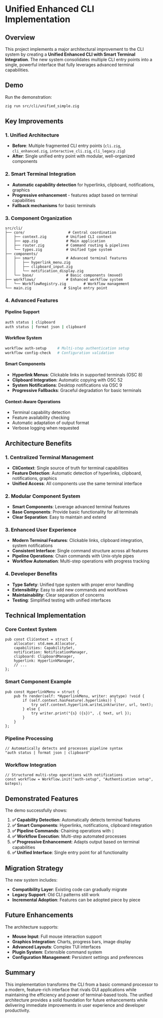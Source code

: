 # Unified Enhanced CLI Implementation

## Overview

This project implements a major architectural improvement to the CLI system by creating a **Unified Enhanced CLI with Smart Terminal Integration**. The new system consolidates multiple CLI entry points into a single, powerful interface that fully leverages advanced terminal capabilities.

## Demo

Run the demonstration:
```bash
zig run src/cli/unified_simple.zig
```

## Key Improvements

### 1. **Unified Architecture** 
- **Before**: Multiple fragmented CLI entry points (`cli.zig`, `cli_enhanced.zig`, `interactive_cli.zig`, `cli_legacy.zig`)
- **After**: Single unified entry point with modular, well-organized components

### 2. **Smart Terminal Integration**
- **Automatic capability detection** for hyperlinks, clipboard, notifications, graphics
- **Progressive enhancement** - features adapt based on terminal capabilities
- **Fallback mechanisms** for basic terminals

### 3. **Component Organization**
```
src/cli/
├── core/                    # Central coordination
│   ├── context.zig         # Unified CLI context
│   ├── app.zig             # Main application
│   ├── router.zig          # Command routing & pipelines
│   └── types.zig           # Unified type system
├── components/
│   ├── smart/              # Advanced terminal features
│   │   ├── hyperlink_menu.zig
│   │   ├── clipboard_input.zig
│   │   └── notification_display.zig
│   └── base/               # Basic components (moved)
├── workflows/              # Enhanced workflow system
│   └── WorkflowRegistry.zig        # Workflow management
└── main.zig               # Single entry point
```

### 4. **Advanced Features**

#### **Pipeline Support**
```bash
auth status | clipboard
auth status | format json | clipboard
```

#### **Workflow System**
```bash
workflow auth-setup     # Multi-step authentication setup
workflow config-check   # Configuration validation
```

#### **Smart Components**
- **Hyperlink Menus**: Clickable links in supported terminals (OSC 8)
- **Clipboard Integration**: Automatic copying with OSC 52
- **System Notifications**: Desktop notifications via OSC 9
- **Progressive Fallbacks**: Graceful degradation for basic terminals

#### **Context-Aware Operations**
- Terminal capability detection
- Feature availability checking
- Automatic adaptation of output format
- Verbose logging when requested

## Architecture Benefits

### **1. Centralized Terminal Management**
- **CliContext**: Single source of truth for terminal capabilities
- **Feature Detection**: Automatic detection of hyperlinks, clipboard, notifications, graphics
- **Unified Access**: All components use the same terminal interface

### **2. Modular Component System**
- **Smart Components**: Leverage advanced terminal features
- **Base Components**: Provide basic functionality for all terminals
- **Clear Separation**: Easy to maintain and extend

### **3. Enhanced User Experience**
- **Modern Terminal Features**: Clickable links, clipboard integration, system notifications
- **Consistent Interface**: Single command structure across all features  
- **Pipeline Operations**: Chain commands with Unix-style pipes
- **Workflow Automation**: Multi-step operations with progress tracking

### **4. Developer Benefits**
- **Type Safety**: Unified type system with proper error handling
- **Extensibility**: Easy to add new commands and workflows
- **Maintainability**: Clear separation of concerns
- **Testing**: Simplified testing with unified interfaces

## Technical Implementation

### **Core Context System**
```zig
pub const CliContext = struct {
    allocator: std.mem.Allocator,
    capabilities: CapabilitySet,
    notification: NotificationManager,
    clipboard: ClipboardManager,
    hyperlink: HyperlinkManager,
    // ...
};
```

### **Smart Component Example**
```zig
pub const HyperlinkMenu = struct {
    pub fn render(self: *HyperlinkMenu, writer: anytype) !void {
        if (self.context.hasFeature(.hyperlinks)) {
            try self.context.hyperlink.writeLink(writer, url, text);
        } else {
            try writer.print("{s} ({s})", .{ text, url });
        }
    }
};
```

### **Pipeline Processing**
```zig
// Automatically detects and processes pipeline syntax
"auth status | format json | clipboard"
```

### **Workflow Integration**  
```zig
// Structured multi-step operations with notifications
const workflow = Workflow.init("auth-setup", "Authentication setup", &steps);
```

## Demonstrated Features

The demo successfully shows:

1. **✅ Capability Detection**: Automatically detects terminal features
2. **✅ Smart Components**: Hyperlinks, notifications, clipboard integration  
3. **✅ Pipeline Commands**: Chaining operations with `|`
4. **✅ Workflow Execution**: Multi-step automated processes
5. **✅ Progressive Enhancement**: Adapts output based on terminal capabilities
6. **✅ Unified Interface**: Single entry point for all functionality

## Migration Strategy

The new system includes:
- **Compatibility Layer**: Existing code can gradually migrate
- **Legacy Support**: Old CLI patterns still work
- **Incremental Adoption**: Features can be adopted piece by piece

## Future Enhancements

The architecture supports:
- **Mouse Input**: Full mouse interaction support
- **Graphics Integration**: Charts, progress bars, image display  
- **Advanced Layouts**: Complex TUI interfaces
- **Plugin System**: Extensible command system
- **Configuration Management**: Persistent settings and preferences

## Summary

This implementation transforms the CLI from a basic command processor to a modern, feature-rich interface that rivals GUI applications while maintaining the efficiency and power of terminal-based tools. The unified architecture provides a solid foundation for future enhancements while delivering immediate improvements in user experience and developer productivity.